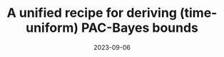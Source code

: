 ---
layout: default 
title: A unified recipe for deriving (time-uniform) PAC-Bayes bounds
authors: Ben Chugg, Hongjian Wang, Aaditya Ramdas
publication: JMLR 
year: 2023
date: "2023-09-06"
link: "https://arxiv.org/abs/2302.03421"
category: Theory
---